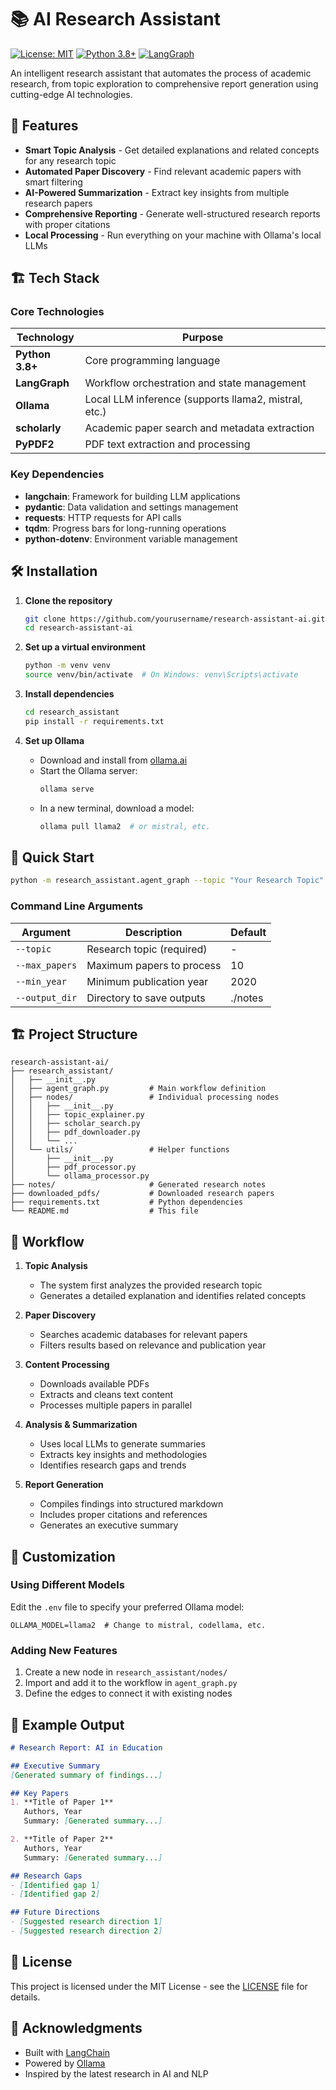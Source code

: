 # 📚 AI Research Assistant

[![License: MIT](https://img.shields.io/badge/License-MIT-yellow.svg)](https://opensource.org/licenses/MIT)
[![Python 3.8+](https://img.shields.io/badge/python-3.8+-blue.svg)](https://www.python.org/downloads/)
[![LangGraph](https://img.shields.io/badge/built%20with-LangGraph-ff69b4.svg)](https://langchain.com/)

An intelligent research assistant that automates the process of academic research, from topic exploration to comprehensive report generation using cutting-edge AI technologies.

## 🚀 Features

- **Smart Topic Analysis** - Get detailed explanations and related concepts for any research topic
- **Automated Paper Discovery** - Find relevant academic papers with smart filtering
- **AI-Powered Summarization** - Extract key insights from multiple research papers
- **Comprehensive Reporting** - Generate well-structured research reports with proper citations
- **Local Processing** - Run everything on your machine with Ollama's local LLMs

## 🏗️ Tech Stack

### Core Technologies

| Technology | Purpose |
|------------|---------|
| **Python 3.8+** | Core programming language |
| **LangGraph** | Workflow orchestration and state management |
| **Ollama** | Local LLM inference (supports llama2, mistral, etc.) |
| **scholarly** | Academic paper search and metadata extraction |
| **PyPDF2** | PDF text extraction and processing |

### Key Dependencies

- **langchain**: Framework for building LLM applications
- **pydantic**: Data validation and settings management
- **requests**: HTTP requests for API calls
- **tqdm**: Progress bars for long-running operations
- **python-dotenv**: Environment variable management

## 🛠️ Installation

1. **Clone the repository**
   ```bash
   git clone https://github.com/yourusername/research-assistant-ai.git
   cd research-assistant-ai
   ```

2. **Set up a virtual environment**
   ```bash
   python -m venv venv
   source venv/bin/activate  # On Windows: venv\Scripts\activate
   ```

3. **Install dependencies**
   ```bash
   cd research_assistant
   pip install -r requirements.txt
   ```

4. **Set up Ollama**
   - Download and install from [ollama.ai](https://ollama.ai/)
   - Start the Ollama server:
     ```bash
     ollama serve
     ```
   - In a new terminal, download a model:
     ```bash
     ollama pull llama2  # or mistral, etc.
     ```

## 🚀 Quick Start

```bash
python -m research_assistant.agent_graph --topic "Your Research Topic"
```

### Command Line Arguments

| Argument | Description | Default |
|----------|-------------|---------|
| `--topic` | Research topic (required) | - |
| `--max_papers` | Maximum papers to process | 10 |
| `--min_year` | Minimum publication year | 2020 |
| `--output_dir` | Directory to save outputs | ./notes |

## 🏗️ Project Structure

```
research-assistant-ai/
├── research_assistant/
│   ├── __init__.py
│   ├── agent_graph.py         # Main workflow definition
│   ├── nodes/                 # Individual processing nodes
│   │   ├── __init__.py
│   │   ├── topic_explainer.py
│   │   ├── scholar_search.py
│   │   ├── pdf_downloader.py
│   │   └── ...
│   └── utils/                 # Helper functions
│       ├── __init__.py
│       ├── pdf_processor.py
│       └── ollama_processor.py
├── notes/                     # Generated research notes
├── downloaded_pdfs/           # Downloaded research papers
├── requirements.txt           # Python dependencies
└── README.md                  # This file
```

## 🔄 Workflow

1. **Topic Analysis**
   - The system first analyzes the provided research topic
   - Generates a detailed explanation and identifies related concepts

2. **Paper Discovery**
   - Searches academic databases for relevant papers
   - Filters results based on relevance and publication year

3. **Content Processing**
   - Downloads available PDFs
   - Extracts and cleans text content
   - Processes multiple papers in parallel

4. **Analysis & Summarization**
   - Uses local LLMs to generate summaries
   - Extracts key insights and methodologies
   - Identifies research gaps and trends

5. **Report Generation**
   - Compiles findings into structured markdown
   - Includes proper citations and references
   - Generates an executive summary

## 🤖 Customization

### Using Different Models
Edit the `.env` file to specify your preferred Ollama model:
```
OLLAMA_MODEL=llama2  # Change to mistral, codellama, etc.
```

### Adding New Features
1. Create a new node in `research_assistant/nodes/`
2. Import and add it to the workflow in `agent_graph.py`
3. Define the edges to connect it with existing nodes

## 📝 Example Output

```markdown
# Research Report: AI in Education

## Executive Summary
[Generated summary of findings...]

## Key Papers
1. **Title of Paper 1**  
   Authors, Year  
   Summary: [Generated summary...]

2. **Title of Paper 2**  
   Authors, Year  
   Summary: [Generated summary...]

## Research Gaps
- [Identified gap 1]
- [Identified gap 2]

## Future Directions
- [Suggested research direction 1]
- [Suggested research direction 2]
```

## 📄 License

This project is licensed under the MIT License - see the [LICENSE](LICENSE) file for details.

## 🙏 Acknowledgments

- Built with [LangChain](https://python.langchain.com/)
- Powered by [Ollama](https://ollama.ai/)
- Inspired by the latest research in AI and NLP
